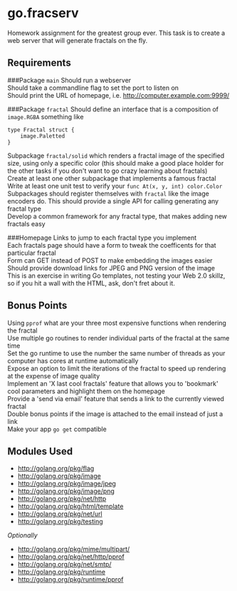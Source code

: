 go.fracserv
===========

Homework assignment for the greatest group ever.  This task is to create a web
server that will generate fractals on the fly.

Requirements
------------

###Package `main`
Should run a webserver  
Should take a commandline flag to set the port to listen on  
Should print the URL of homepage, i.e. http://computer.example.com:9999/  

###Package `fractal`
Should define an interface that is a composition of `image.RGBA` something like  

    type Fractal struct {
    	image.Paletted
    }

Subpackage `fractal/solid` which renders a fractal image of the specified size, using only a specific color (this should make a good place holder for the other tasks if you don't want to go crazy learning about fractals)  
Create at least one other subpackage that implements a famous fractal  
Write at least one unit test to verify your `func At(x, y, int) color.Color`  
Subpackages should register themselves with `fractal` like the image encoders do.  This should provide a single API for calling generating any fractal type  
Develop a common framework for any fractal type, that makes adding new fractals easy

###Homepage
Links to jump to each fractal type you implement  
Each fractals page should have a form to tweak the coefficents for that particular fractal  
Form can GET instead of POST to make embedding the images easier  
Should provide download links for JPEG and PNG version of the image  
This is an exercise in writing Go templates, not testing your Web 2.0 skillz, so if you hit a wall with the HTML, ask, don't fret about it.  


Bonus Points
------------
Using `pprof` what are your three most expensive functions when rendering the fractal  
Use multiple go routines to render individual parts of the fractal at the same time  
Set the go runtime to use the number the same number of threads as your computer has cores at runtime automatically  
Expose an option to limit the iterations of the fractal to speed up rendering at the expense of image quality  
Implement an 'X last cool fractals' feature that allows you to 'bookmark' cool parameters and highlight them on the homepage  
Provide a 'send via email' feature that sends a link to the currently viewed fractal  
Double bonus points if the image is attached to the email instead of just a link  
Make your app `go get` compatible


Modules Used
------------
* <http://golang.org/pkg/flag>
* <http://golang.org/pkg/image>
* <http://golang.org/pkg/image/jpeg>
* <http://golang.org/pkg/image/png>
* <http://golang.org/pkg/net/http>
* <http://golang.org/pkg/html/template>
* <http://golang.org/pkg/net/url>
* <http://golang.org/pkg/testing>

*Optionally*
* <http://golang.org/pkg/mime/multipart/>
* <http://golang.org/pkg/net/http/pprof>
* <http://golang.org/pkg/net/smtp/>
* <http://golang.org/pkg/runtime>
* <http://golang.org/pkg/runtime/pprof>
